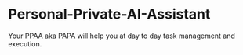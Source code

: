 # Personal-Private-AI-Assistant
Your PPAA aka PAPA will help you at day to day task management and execution.  
